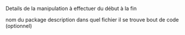 Details de la manipulation à effectuer du début à la fin

nom du package
description
dans quel fichier il se trouve
bout de code (optionnel)